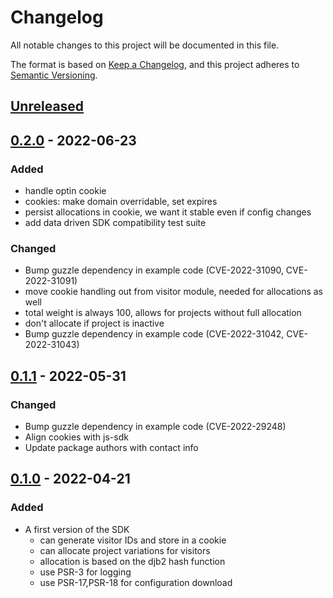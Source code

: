 # Changelog

All notable changes to this project will be documented in this file.

The format is based on [Keep a Changelog](https://keepachangelog.com/en/1.0.0/),
and this project adheres to [Semantic Versioning](https://semver.org/spec/v2.0.0.html).

## [Unreleased]

## [0.2.0] - 2022-06-23
### Added
- handle optin cookie
- cookies: make domain overridable, set expires
- persist allocations in cookie, we want it stable even if config changes
- add data driven SDK compatibility test suite
### Changed
- Bump guzzle dependency in example code (CVE-2022-31090, CVE-2022-31091)
- move cookie handling out from visitor module, needed for allocations as well
- total weight is always 100, allows for projects without full allocation
- don't allocate if project is inactive
- Bump guzzle dependency in example code (CVE-2022-31042, CVE-2022-31043)

## [0.1.1] - 2022-05-31
### Changed
- Bump guzzle dependency in example code (CVE-2022-29248)
- Align cookies with js-sdk
- Update package authors with contact info

## [0.1.0] - 2022-04-21
### Added
- A first version of the SDK
  - can generate visitor IDs and store in a cookie
  - can allocate project variations for visitors 
  - allocation is based on the djb2 hash function
  - use PSR-3 for logging
  - use PSR-17,PSR-18 for configuration download

[Unreleased]: https://github.com/SymplifyConversion/sst-sdk-php/compare/v0.2.0...HEAD
[0.2.0]: https://github.com/SymplifyConversion/sst-sdk-php/releases/tag/v0.2.0
[0.1.1]: https://github.com/SymplifyConversion/sst-sdk-php/releases/tag/v0.1.1
[0.1.0]: https://github.com/SymplifyConversion/sst-sdk-php/releases/tag/v0.1.0
